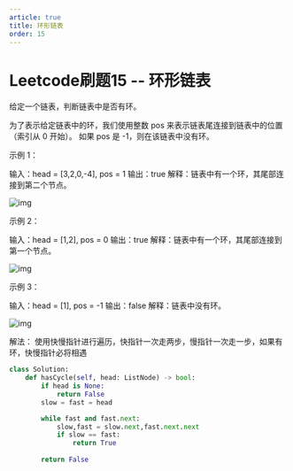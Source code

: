 ```yaml
---
article: true
title: 环形链表
order: 15
---
```


# Leetcode刷题15 -- 环形链表

给定一个链表，判断链表中是否有环。

为了表示给定链表中的环，我们使用整数 pos 来表示链表尾连接到链表中的位置（索引从 0 开始）。 如果 pos 是 -1，则在该链表中没有环。

 

示例 1：

输入：head = [3,2,0,-4], pos = 1
输出：true
解释：链表中有一个环，其尾部连接到第二个节点。

![img](https://assets.leetcode-cn.com/aliyun-lc-upload/uploads/2018/12/07/circularlinkedlist.png)


示例 2：

输入：head = [1,2], pos = 0
输出：true
解释：链表中有一个环，其尾部连接到第一个节点。

![img](https://assets.leetcode-cn.com/aliyun-lc-upload/uploads/2018/12/07/circularlinkedlist_test2.png)


示例 3：

输入：head = [1], pos = -1
输出：false
解释：链表中没有环。

![img](https://assets.leetcode-cn.com/aliyun-lc-upload/uploads/2018/12/07/circularlinkedlist_test3.png)



解法： 使用快慢指针进行遍历，快指针一次走两步，慢指针一次走一步，如果有环，快慢指针必将相遇

```python
class Solution:
    def hasCycle(self, head: ListNode) -> bool:
        if head is None:
            return False
        slow = fast = head

        while fast and fast.next:
            slow,fast = slow.next,fast.next.next
            if slow == fast:
                return True
            
        return False
```

